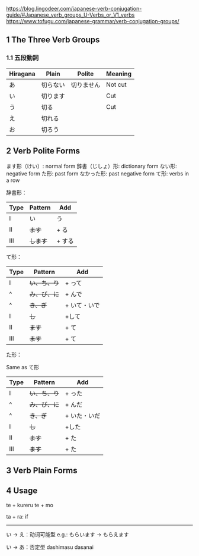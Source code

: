 https://blog.lingodeer.com/japanese-verb-conjugation-guide/#Japanese_verb_groups_U-Verbs_or_V1_verbs
https://www.tofugu.com/japanese-grammar/verb-conjugation-groups/

## 1 The Three Verb Groups

### 1.1 五段動詞


| Hiragana | Plain | Polite | Meaning |
| -------- | ----- | ------ | ------- |
| あ        | 切らない  | 切りません  | Not cut |
| い        | 切ります  |        | Cut     |
| う        | 切る    |        | Cut     |
| え        | 切れる   |        |         |
| お        | 切ろう   |        |         |



## 2 Verb Polite Forms

ます形（けい）: normal form
辞書（じしょ）形: dictionary form
ない形: negative form
た形: past form
なかった形: past negative form
て形: verbs in a row

辞書形：

| Type | Pattern | Add  |
| ---- | ------- | ---- |
| I    | い       | う    |
| II   | ~~ます~~  | + る  |
| III  | ~~します~~ | + する |

て形：

| Type | Pattern   | Add     |
| ---- | --------- | ------- |
| I    | ~~い、ち、り~~ | + って    |
| ^    | ~~み、び、に~~ | + んで    |
| ^    | ~~き、ぎ~~   | + いて・いで |
| I    | ~~し~~     | +して     |
| II   | ~~ます~~    | + て     |
| III  | ~~ます~~    | + て     |

た形：

Same as て形

| Type | Pattern   | Add     |
| ---- | --------- | ------- |
| I    | ~~い、ち、り~~ | + った    |
| ^    | ~~み、び、に~~ | + んだ    |
| ^    | ~~き、ぎ~~   | + いた・いだ |
| I    | ~~し~~     | +した     |
| II   | ~~ます~~    | + た     |
| III  | ~~ます~~    | + た     |

## 3 Verb Plain Forms

## 4 Usage

te + kureru
te + mo

ta + ra: if


---

い -> え：动词可能型
e.g.: もらいます -> もらえます

い -> あ：否定型
dashimasu dasanai
